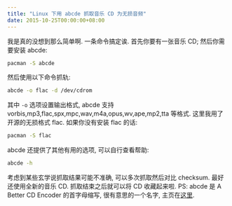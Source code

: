 ```yaml
---
title: "Linux 下用 abcde 抓取音乐 CD 为无损音频"
date: 2015-10-25T00:00:00+08:00
---
```


我是真的没想到那么简单啊. 一条命令搞定诶. 首先你要有一张音乐 CD; 然后你需要安装 abcde: 

```bash
pacman -S abcde
```

然后使用以下命令抓轨: 

```bash
abcde -o flac -d /dev/cdrom
```

其中 `-o` 选项设置输出格式, abcde 支持 vorbis,mp3,flac,spx,mpc,wav,m4a,opus,wv,ape,mp2,tta 等格式. 这里我用了开源的无损格式 flac. 如果你没有安装 flac 的话: 

```bash
pacman -S flac
```

abcde 还提供了其他有用的选项, 可以自行查看帮助: 

```bash
abcde -h
```

考虑到某些玄学说抓取结果可能不准确, 可以多次抓取然后对比 checksum. 最好还使用全新的音乐 CD. 抓取结束之后就可以将 CD 收藏起来啦. PS: abcde 是 A Better CD Encoder 的首字母缩写, 很有意思的一个名字, 主页在[这里](http://abcde.einval.com/wiki/).
